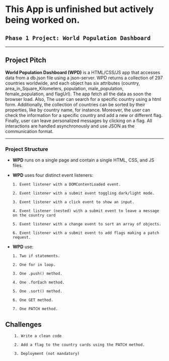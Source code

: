 # This App is unfinished but actively being worked on.


## `Phase 1 Project: World Population Dashboard`


---
## Project Pitch

**World Population Dashboard (WPD)** is a HTML/CSS/JS app that accesses data from a db.json file using a     json-server. WPD returns a collection of 297 countries worldwide, and each object has six attributes (country, area_in_Square_Kilometers, population, male_population, female_population, and flagUrl). The app fetch all the data as soon the browser load. Also,  The user can search for a specific country using a html form. Additionally, the collection of countries can be sorted by their properties, like by country name, for instance. Moreover, the user can check the information for a specific country and add a new or different flag. Finally, user can leave personalized messages by clicking on a flag. All interactions are handled asynchronously and use JSON as the communication format.
 
---
### Project Structure

* **WPD** runs on a single page and contain a single HTML, CSS, and JS files.

* **WPD** uses four distinct event listeners:

      1. Event listener with a DOMContentLoaded event.
      
      2. Event listener with a submit event toggling dark/light mode.  
      
      3. Event listener with a click event to show an input.
      
      4. Event listener (nested) with a submit event to leave a message on the country card
      
      5. Event listener with a change event to sort an array of objects.
      
      6. Event listener with a submit event to add flags making a patch request.
      
      
* **WPD** use:

      1. Two if statements.
      
      2. One for in loop.  
      
      3. One .push() method.
      
      4. One .forEach method.
      
      5. One .sort() method.
      
      6. One GET method.
      
      7. One PATCH method.
      
      
##  Challenges

        1. Write a clean code
        
        2. Add a flag to the country cards using the PATCH method.
        
        3. Deployment (not mandatory)

